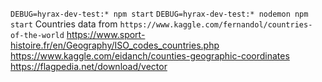 `DEBUG=hyrax-dev-test:* npm start`
`DEBUG=hyrax-dev-test:* nodemon npm start`
Countries data from `https://www.kaggle.com/fernandol/countries-of-the-world`
https://www.sport-histoire.fr/en/Geography/ISO_codes_countries.php
https://www.kaggle.com/eidanch/counties-geographic-coordinates
https://flagpedia.net/download/vector